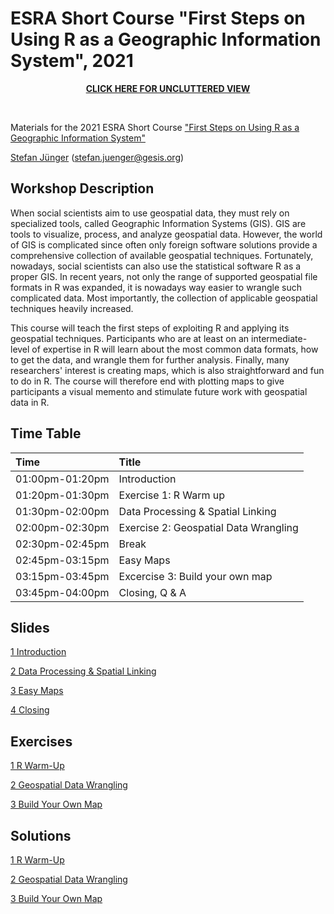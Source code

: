 # ESRA Short Course "First Steps on Using R as a Geographic Information System", 2021

<p align=center>   
<a href="https://stefanjuenger.github.io/esra-workshop-first-steps-R-GIS/"><b>CLICK HERE FOR UNCLUTTERED VIEW</b></a> 
</p>

<br/>

Materials for the 2021 ESRA Short Course ["First Steps on Using R as a Geographic Information System"](https://www.europeansurveyresearch.org/conferences/short-courses-2021#course3)

[Stefan Jünger](https://stefanjuenger.github.io) (stefan.juenger@gesis.org)

## Workshop Description
When social scientists aim to use geospatial data, they must rely on specialized tools, called Geographic Information Systems (GIS). GIS are tools to visualize, process, and analyze geospatial data. However, the world of GIS is complicated since often only foreign software solutions provide a comprehensive collection of available geospatial techniques. Fortunately, nowadays, social scientists can also use the statistical software R as a proper GIS. In recent years, not only the range of supported geospatial file formats in R was expanded, it is nowadays way easier to wrangle such complicated data. Most importantly, the collection of applicable geospatial techniques heavily increased.

This course will teach the first steps of exploiting R and applying its geospatial techniques. Participants who are at least on an intermediate-level of expertise in R will learn about the most common data formats, how to get the data, and wrangle them for further analysis. Finally, many researchers' interest is creating maps, which is also straightforward and fun to do in R. The course will therefore end with plotting maps to give participants a visual memento and stimulate future work with geospatial data in R.

## Time Table

|Time            |Title                                 |
|:---------------|:-------------------------------------|
|01:00pm-01:20pm |Introduction                          |
|01:20pm-01:30pm |Exercise 1: R Warm up                 |
|01:30pm-02:00pm |Data Processing & Spatial Linking     |
|02:00pm-02:30pm |Exercise 2: Geospatial Data Wrangling |
|02:30pm-02:45pm |Break                                 |
|02:45pm-03:15pm |Easy Maps                             |
|03:15pm-03:45pm |Excercise 3: Build your own map       |
|03:45pm-04:00pm |Closing, Q & A                        |

## Slides
[1 Introduction](https://stefanjuenger.github.io/esra-workshop-first-steps-R-GIS/slides/1_Introduction.html)

[2 Data Processing & Spatial Linking](https://stefanjuenger.github.io/esra-workshop-first-steps-R-GIS/slides/2_Data_Processing_Linking.html)

[3 Easy Maps](https://stefanjuenger.github.io/esra-workshop-first-steps-R-GIS/slides/3_Easy_Maps.html)

[4 Closing](https://stefanjuenger.github.io/esra-workshop-first-steps-R-GIS/slides/4_Closing.html)

## Exercises
[1 R Warm-Up](https://stefanjuenger.github.io/esra-workshop-first-steps-R-GIS/exercises/1_R_Warm_Up.html)

[2 Geospatial Data Wrangling](https://stefanjuenger.github.io/esra-workshop-first-steps-R-GIS/exercises/2_Geospatial_Data_Wrangling.html)

[3 Build Your Own Map](https://stefanjuenger.github.io/esra-workshop-first-steps-R-GIS/exercises/3_Build_Your_Own_Map.html)


## Solutions
[1 R Warm-Up](https://stefanjuenger.github.io/esra-workshop-first-steps-R-GIS/solutions/1_R_Warm_Up.html)

[2 Geospatial Data Wrangling](https://stefanjuenger.github.io/esra-workshop-first-steps-R-GIS/solutions/2_Geospatial_Data_Wrangling.html)

[3 Build Your Own Map](https://stefanjuenger.github.io/esra-workshop-first-steps-R-GIS/solutions/3_Build_Your_Own_Map.html)

